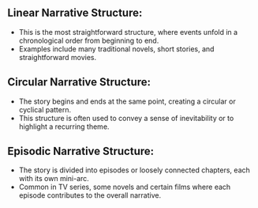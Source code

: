 ## Linear Narrative Structure:
 - This is the most straightforward structure, where events unfold in a chronological order from beginning to end.
 - Examples include many traditional novels, short stories, and straightforward movies.

## Circular Narrative Structure:
 - The story begins and ends at the same point, creating a circular or cyclical pattern.
 - This structure is often used to convey a sense of inevitability or to highlight a recurring theme.

## Episodic Narrative Structure:
 - The story is divided into episodes or loosely connected chapters, each with its own mini-arc.
 - Common in TV series, some novels and certain films where each episode contributes to the overall narrative.
